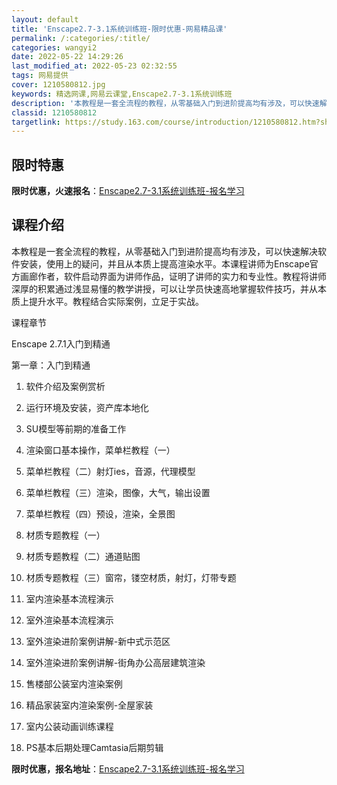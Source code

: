 ```yaml
---
layout: default
title: 'Enscape2.7-3.1系统训练班-限时优惠-网易精品课'
permalink: /:categories/:title/
categories: wangyi2
date: 2022-05-22 14:29:26
last_modified_at: 2022-05-23 02:32:55
tags: 网易提供
cover: 1210580812.jpg
keywords: 精选网课,网易云课堂,Enscape2.7-3.1系统训练班
description: '本教程是一套全流程的教程，从零基础入门到进阶提高均有涉及，可以快速解决软件安装，使用上的疑问，并且从本质上提高渲染水平。'
classid: 1210580812
targetlink: https://study.163.com/course/introduction/1210580812.htm?share=1&shareId=1025206652&utm_campaign=share&utm_medium=iphoneShare&utm_source=&utm_u=1025206652
---
```


## 限时特惠

**限时优惠，火速报名**：[Enscape2.7-3.1系统训练班-报名学习](https://study.163.com/course/introduction/1210580812.htm?share=1&shareId=1025206652&utm_campaign=share&utm_medium=iphoneShare&utm_source=&utm_u=1025206652)

## 课程介绍

本教程是一套全流程的教程，从零基础入门到进阶提高均有涉及，可以快速解决软件安装，使用上的疑问，并且从本质上提高渲染水平。本课程讲师为Enscape官方画廊作者，软件启动界面为讲师作品，证明了讲师的实力和专业性。教程将讲师深厚的积累通过浅显易懂的教学讲授，可以让学员快速高地掌握软件技巧，并从本质上提升水平。教程结合实际案例，立足于实战。

课程章节

Enscape 2.7.1入门到精通

第一章：入门到精通

1. 软件介绍及案例赏析

2. 运行环境及安装，资产库本地化

3. SU模型等前期的准备工作

4. 渲染窗口基本操作，菜单栏教程（一）

5. 菜单栏教程（二）射灯ies，音源，代理模型

6. 菜单栏教程（三）渲染，图像，大气，输出设置

7. 菜单栏教程（四）预设，渲染，全景图

8. 材质专题教程（一）

9. 材质专题教程（二）通道贴图

10. 材质专题教程（三）窗帘，镂空材质，射灯，灯带专题

11. 室内渲染基本流程演示

12. 室外渲染基本流程演示

13. 室外渲染进阶案例讲解-新中式示范区

14. 室外渲染进阶案例讲解-街角办公高层建筑渲染

15. 售楼部公装室内渲染案例

16. 精品家装室内渲染案例-全屋家装

17. 室内公装动画训练课程

18. PS基本后期处理Camtasia后期剪辑

**限时优惠，报名地址**：[Enscape2.7-3.1系统训练班-报名学习](https://study.163.com/course/introduction/1210580812.htm?share=1&shareId=1025206652&utm_campaign=share&utm_medium=iphoneShare&utm_source=&utm_u=1025206652)

